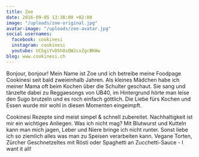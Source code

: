 ```yaml
---
title: Zoe
date: 2016-09-05 13:38:00 +02:00
image: "/uploads/zoe-original.jpg"
avatar-image: "/uploads/zoe-avatar.jpg"
social usernames:
  facebook: cookinesi
  instagram: cookinesi
  youtube: UCGgiYvDShOsQW2cxZgcBKWw
blog: www.cookinesi.ch
---
```


Bonjour, bonjour! Mein Name ist Zoe und ich betreibe meine Foodpage Cookinesi seit bald zweieinhalb Jahren. Als kleines Mädchen habe ich meiner Mama oft beim Kochen über die Schulter geschaut. Sie sang und tänzelte dabei zu Reggaesongs von UB40, im Hintergrund hörte man leise den Sugo brutzeln und es roch einfach göttlich. Die Liebe fürs Kochen und Essen wurde mir wohl in diesen Momenten eingeimpft.

Cookinesi Rezepte sind meist simpel & schnell zubereitet. Nachhaltigkeit ist mir ein wichtiges Anliegen. Was ich nicht mag? Mit Blutwurst und Kutteln kann man mich jagen, Leber und Niere bringe ich nicht runter. Sonst liebe ich so ziemlich alles was man zu Speisen verarbeiten kann. Vegane Torten, Zürcher Geschnetzeltes mit Rösti oder Spaghetti an Zucchetti-Sauce - I want it all!
